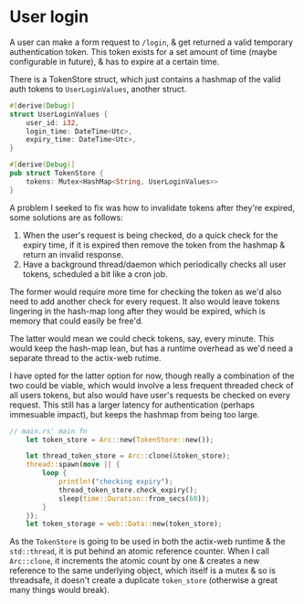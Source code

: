 # User login
A user can make a form request to `/login`, & get returned a valid temporary authentication token. This token exists for a set amount of time (maybe configurable in future), & has to expire at a certain time.

There is a TokenStore struct, which just contains a hashmap of the valid auth tokens to `UserLoginValues`, another struct.
```rust
#[derive(Debug)]
struct UserLoginValues {
    user_id: i32,
    login_time: DateTime<Utc>,
    expiry_time: DateTime<Utc>,
}

#[derive(Debug)]
pub struct TokenStore {
    tokens: Mutex<HashMap<String, UserLoginValues>>
}
```

A problem I seeked to fix was how to invalidate tokens after they're expired, some solutions are as follows:
1. When the user's request is being checked, do a quick check for the expiry time, if it is expired then remove the token from the hashmap & return an invalid response.
2. Have a background thread/daemon which periodically checks all user tokens, scheduled a bit like a cron job.

The former would require more time for checking the token as we'd also need to add another check for every request. It also would leave tokens lingering in the hash-map long after they would be expired, which is memory that could easily be free'd.

The latter would mean we could check tokens, say, every minute. This would keep the hash-map lean, but has a runtime overhead as we'd need a separate thread to the actix-web rutime.

I have opted for the latter option for now, though really a combination of the two could be viable, which would involve a less frequent threaded check of all users tokens, but also would have user's requests be checked on every request. This still has a larger latency for authentication (perhaps immesuable impact), but keeps the hashmap from being too large.

```rust
// main.rs' main fn
    let token_store = Arc::new(TokenStore::new());

    let thread_token_store = Arc::clone(&token_store);
    thread::spawn(move || {
        loop {
            println!("checking expiry");
            thread_token_store.check_expiry();
            sleep(time::Duration::from_secs(60));
        }
    });
    let token_storage = web::Data::new(token_store);
```
As the `TokenStore` is going to be used in both the actix-web runtime & the `std::thread`, it is put behind an atomic reference counter. When I call `Arc::clone`, it increments the atomic count by one & creates a new reference to the same underlying object, which itself is a mutex & so is threadsafe, it doesn't create a duplicate `token_store` (otherwise a great many things would break).

